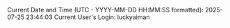 Current Date and Time (UTC - YYYY-MM-DD HH:MM:SS formatted): 2025-07-25 23:44:03
Current User's Login: luckyaiman
